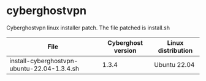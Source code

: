 # cyberghostvpn
Cyberghostvpn linux installer patch.
The file patched is install.sh

|File|Cyberghost version|Linux distribution
|-|-|-
|install-cyberghostvpn-ubuntu-22.04-1.3.4.sh|1.3.4|Ubuntu 22.04
